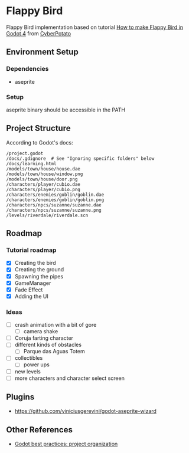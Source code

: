 # Flappy Bird

Flappy Bird implementation based on tutorial [How to make Flappy Bird in Godot 4](https://youtu.be/lkDvTdbOIEo) 
from [CyberPotato](https://www.youtube.com/@CyberPotatoDev)

## Environment Setup

### Dependencies

- aseprite

### Setup

aseprite binary should be accessible in the PATH

## Project Structure

According to Godot's docs:

```text
/project.godot
/docs/.gdignore  # See "Ignoring specific folders" below
/docs/learning.html
/models/town/house/house.dae
/models/town/house/window.png
/models/town/house/door.png
/characters/player/cubio.dae
/characters/player/cubio.png
/characters/enemies/goblin/goblin.dae
/characters/enemies/goblin/goblin.png
/characters/npcs/suzanne/suzanne.dae
/characters/npcs/suzanne/suzanne.png
/levels/riverdale/riverdale.scn
```

## Roadmap

### Tutorial roadmap

- [X] Creating the bird
- [X] Creating the ground
- [X] Spawning the pipes
- [X] GameManager
- [X] Fade Effect
- [X] Adding the UI

### Ideas

- [ ] crash animation with a bit of gore
	- [ ] camera shake
- [ ] Coruja farting character
- [ ] different kinds of obstacles
	- [ ] Parque das Aguas Totem
- [ ] collectibles
	- [ ] power ups
- [ ] new levels
- [ ] more characters and character select screen

## Plugins

- <https://github.com/viniciusgerevini/godot-aseprite-wizard>

## Other References

- [Godot best practices: project organization](https://docs.godotengine.org/en/stable/tutorials/best_practices/project_organization.html)

